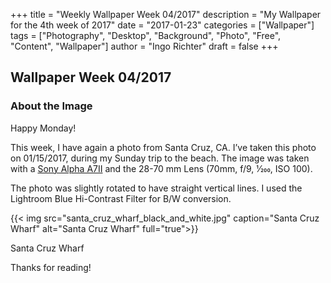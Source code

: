 +++
title = "Weekly Wallpaper Week 04/2017"
description = "My Wallpaper for the 4th week of 2017"
date = "2017-01-23"
categories = ["Wallpaper"]
tags = ["Photography", "Desktop", "Background", "Photo", "Free", "Content", "Wallpaper"]
author = "Ingo Richter"
draft = false
+++

## Wallpaper Week 04/2017

### About the Image

Happy Monday!

This week, I have again a photo from Santa Cruz, CA. I’ve taken this photo on 01/15/2017, during my Sunday trip to the beach. The image was taken with a [Sony Alpha A7II](https://www.sony.com/electronics/interchangeable-lens-cameras/ilce-7m2-body-kit "Sony Alpha A7II") and the 28-70 mm Lens (70mm, f/9, 1⁄200, ISO 100).

The photo was slightly rotated to have straight vertical lines. I used the Lightroom Blue Hi-Contrast Filter for B/W conversion.

{{< img src="santa_cruz_wharf_black_and_white.jpg" caption="Santa Cruz Wharf" alt="Santa Cruz Wharf" full="true">}}

Santa Cruz Wharf

Thanks for reading!
